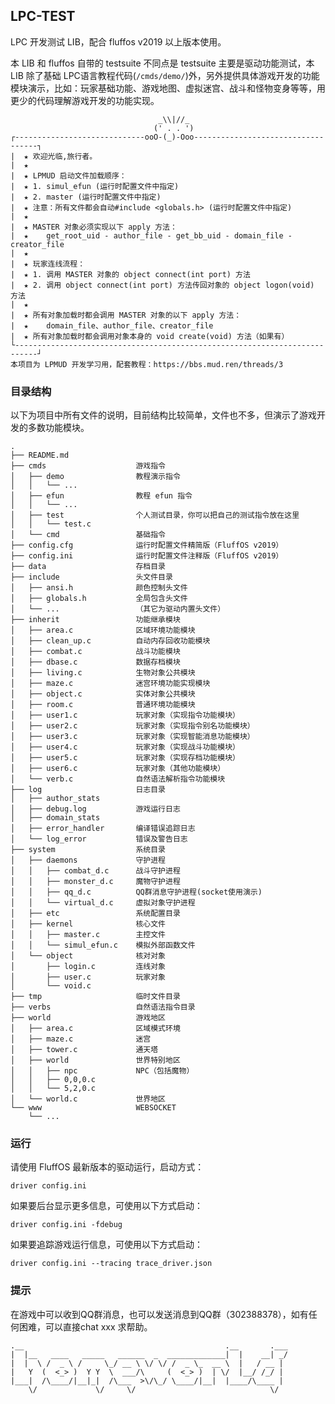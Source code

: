 ## LPC-TEST

LPC 开发测试 LIB，配合 fluffos v2019 以上版本使用。

本 LIB 和 fluffos 自带的 testsuite 不同点是 testsuite 主要是驱动功能测试，本 LIB 除了基础 LPC语言教程代码(`/cmds/demo/`)外，另外提供具体游戏开发的功能模块演示，比如：玩家基础功能、游戏地图、虚拟迷宫、战斗和怪物变身等等，用更少的代码理解游戏开发的功能实现。

```
                                 _\\|//_
                                (' . . ')
┌-----------------------------ooO-(_)-Ooo-----------------------------------┐
|  ★ 欢迎光临,旅行者。
|  ★
|  ★ LPMUD 启动文件加载顺序：
|  ★ 1. simul_efun (运行时配置文件中指定)
|  ★ 2. master (运行时配置文件中指定)
|  ★ 注意：所有文件都会自动#include <globals.h> (运行时配置文件中指定)
|  ★
|  ★ MASTER 对象必须实现以下 apply 方法：
|  ★    get_root_uid - author_file - get_bb_uid - domain_file - creator_file
|  ★
|  ★ 玩家连线流程：
|  ★ 1. 调用 MASTER 对象的 object connect(int port) 方法
|  ★ 2. 调用 object connect(int port) 方法传回对象的 object logon(void) 方法
|  ★
|  ★ 所有对象加载时都会调用 MASTER 对象的以下 apply 方法：
|  ★    domain_file、author_file、creator_file
|  ★ 所有对象加载时都会调用对象本身的 void create(void) 方法（如果有）
└---------------------------------------------------------------------------┘
本项目为 LPMUD 开发学习用，配套教程：https://bbs.mud.ren/threads/3
```

### 目录结构

以下为项目中所有文件的说明，目前结构比较简单，文件也不多，但演示了游戏开发的多数功能模块。

```
.
├── README.md
├── cmds                    游戏指令
│   ├── demo                教程演示指令
│   │   └── ...
│   ├── efun                教程 efun 指令
│   │   └── ...
│   ├── test                个人测试目录，你可以把自己的测试指令放在这里
│   │   └── test.c
│   └── cmd                 基础指令
├── config.cfg              运行时配置文件精简版（FluffOS v2019）
├── config.ini              运行时配置文件注释版（FluffOS v2019）
├── data                    存档目录
├── include                 头文件目录
│   ├── ansi.h              颜色控制头文件
│   ├── globals.h           全局包含头文件
│   └── ...                 （其它为驱动内置头文件）
├── inherit                 功能继承模块
│   ├── area.c              区域环境功能模块
│   ├── clean_up.c          自动内存回收功能模块
│   ├── combat.c            战斗功能模块
│   ├── dbase.c             数据存档模块
│   ├── living.c            生物对象公共模块
│   ├── maze.c              迷宫环境功能实现模块
│   ├── object.c            实体对象公共模块
│   ├── room.c              普通环境功能模块
│   ├── user1.c             玩家对象（实现指令功能模块）
│   ├── user2.c             玩家对象（实现指令别名功能模块）
│   ├── user3.c             玩家对象（实现智能消息功能模块）
│   ├── user4.c             玩家对象（实现战斗功能模块）
│   ├── user5.c             玩家对象（实现存档功能模块）
│   ├── user6.c             玩家对象（其他功能模块）
│   └── verb.c              自然语法解析指令功能模块
├── log                     日志目录
│   ├── author_stats
│   ├── debug.log           游戏运行日志
│   ├── domain_stats
│   ├── error_handler       编译错误追踪日志
│   └── log_error           错误及警告日志
├── system                  系统目录
│   ├── daemons             守护进程
│   │   ├── combat_d.c      战斗守护进程
│   │   ├── monster_d.c     魔物守护进程
│   │   ├── qq_d.c          QQ群消息守护进程(socket使用演示)
│   │   └── virtual_d.c     虚拟对象守护进程
│   ├── etc                 系统配置目录
│   ├── kernel              核心文件
│   │   ├── master.c        主控文件
│   │   └── simul_efun.c    模拟外部函数文件
│   └── object              核对对象
│       ├── login.c         连线对象
│       ├── user.c          玩家对象
│       └── void.c
├── tmp                     临时文件目录
├── verbs                   自然语法指令目录
├── world                   游戏地区
│   ├── area.c              区域模式环境
│   ├── maze.c              迷宫
│   ├── tower.c             通天塔
│   ├── world               世界特别地区
│   │   ├── npc             NPC（包括魔物）
│   │   ├── 0,0,0.c
│   │   └── 5,2,0.c
│   └── world.c             世界地区
└── www                     WEBSOCKET
    └── ...
```

### 运行

请使用 FluffOS 最新版本的驱动运行，启动方式：

    driver config.ini

如果要后台显示更多信息，可使用以下方式启动：

    driver config.ini -fdebug

如果要追踪游戏运行信息，可使用以下方式启动：

    driver config.ini --tracing trace_driver.json

### 提示

在游戏中可以收到QQ群消息，也可以发送消息到QQ群（302388378），如有任何困难，可以直接chat xxx 求帮助。


    .__                                             .__       .___
    |  |__   ____   _____   ______  _  _____________|  |    __| _/
    |  |  \ /  _ \ /     \_/ __ \ \/ \/ /  _ \_  __ \  |   / __ |
    |   Y  (  <_> )  Y Y  \  ___/\     (  <_> )  | \/  |__/ /_/ |
    |___|  /\____/|__|_|  /\___  >\/\_/ \____/|__|  |____/\____ |
        \/             \/     \/                              \/
